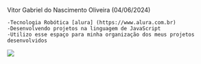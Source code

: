 Vitor Gabriel do Nascimento Oliveira  (04/06/2024)

    -Tecnologia Robótica [alura] (https://www.alura.com.br)
    -Desenvolvendo projetos na linguagem de JavaScript
    -Utilizo esse espaço para minha organização dos meus projetos desenvolvidos


![](https://tenor.com/pt-BR/view/nerd-nerd-emoji-gif-1712163874519931175)





